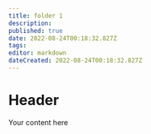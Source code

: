 ```yaml
---
title: folder 1
description: 
published: true
date: 2022-08-24T00:18:32.827Z
tags: 
editor: markdown
dateCreated: 2022-08-24T00:18:32.827Z
---
```


# Header
Your content here